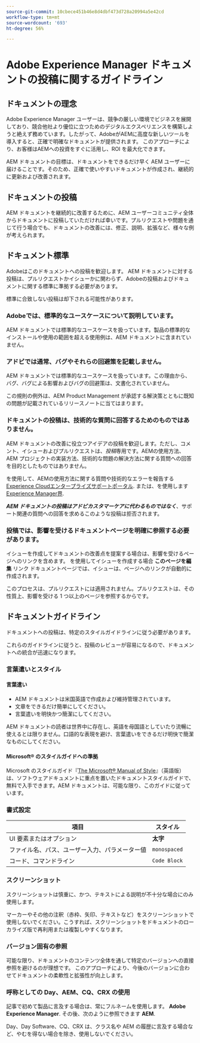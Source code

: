 ```yaml
---
source-git-commit: 10cbece451b46e8d4dbf473d728a20994a5e42cd
workflow-type: tm+mt
source-wordcount: '693'
ht-degree: 56%

---
```

# Adobe Experience Manager ドキュメントの投稿に関するガイドライン

## ドキュメントの理念

Adobe Experience Manager ユーザーは、競争の厳しい環境でビジネスを展開しており、競合他社より優位に立つためのデジタルエクスペリエンスを構築しようと絶えず務めています。したがって、AdobeがAEMに高度な新しいツールを導入すると、正確で明確なドキュメントが提供されます。 このアプローチにより、お客様はAEMへの投資をすぐに活用し、ROI を最大化できます。

AEM ドキュメントの目標は、ドキュメントをできるだけ早く AEM ユーザーに届けることです。そのため、正確で使いやすいドキュメントが作成され、継続的に更新および改善されます。

## ドキュメントの投稿

AEM ドキュメントを継続的に改善するために、AEM ユーザーコミュニティ全体からドキュメントに投稿していただければ幸いです。プルリクエストや問題を通じて行う場合でも、ドキュメントの改善には、修正、説明、拡張など、様々な例が考えられます。

## ドキュメント標準

Adobeはこのドキュメントへの投稿を歓迎します。 AEM ドキュメントに対する投稿は、プルリクエストかイシューかに関わらず、Adobeの投稿およびドキュメントに関する標準に準拠する必要があります。

標準に合致しない投稿は却下される可能性があります。

### Adobeでは、標準的なユースケースについて説明しています。

AEM ドキュメントでは標準的なユースケースを扱っています。製品の標準的なインストールや使用の範囲を超える使用例は、AEM ドキュメントに含まれていません。

### アドビでは通常、バグやそれらの回避策を記載しません。

AEM ドキュメントでは標準的なユースケースを扱っています。この理由から、バグ、バグによる影響およびバグの回避策は、文書化されていません。

この規則の例外は、AEM Product Management が承認する解決策とともに既知の問題が記載されているリリースノートに当てはまります。

### ドキュメントの投稿は、技術的な質問に回答するためのものではありません。

AEM ドキュメントの改善に役立つアイデアの投稿を歓迎します。ただし、コメント、イシューおよびプルリクエストは、*投稿*&#x200B;専用です。AEMの使用方法、AEM プロジェクトの実装方法、技術的な問題の解決方法に関する質問への回答を目的としたものではありません。

を使用して、AEMの使用方法に関する質問や技術的なエラーを報告する [Experience Cloudエンタープライズサポートポータル](https://experienceleague.adobe.com/ja?support-solution=General#support). または、を使用します [Experience Manager界](https://experienceleaguecommunities.adobe.com/t5/adobe-experience-manager/ct-p/adobe-experience-manager-community?profile.language=ja).

***AEM ドキュメントの投稿はアドビカスタマーケアに代わるものではなく***、サポート関連の質問への回答を求めるこのような投稿は拒否されます。

### 投稿では、影響を受けるドキュメントページを明確に参照する必要があります。

イシューを作成してドキュメントの改善点を提案する場合は、影響を受けるページへのリンクを含めます。 を使用してイシューを作成する場合 **このページを編集** リンク ドキュメントページでは、イシューは、ページへのリンクが自動的に作成されます。

このプロセスは、プルリクエストには適用されません。プルリクエストは、その性質上、影響を受ける 1 つ以上のページを参照するからです。

## ドキュメントガイドライン

ドキュメントへの投稿は、特定のスタイルガイドラインに従う必要があります。

これらのガイドラインに従うと、投稿のレビューが容易になるので、ドキュメントへの統合が迅速になります。

### 言葉遣いとスタイル

#### 言葉遣い

* AEM ドキュメントは米国英語で作成および維持管理されています。
* 文章をできるだけ簡単にしてください。
* 言葉遣いを明快かつ簡潔にしてください。

AEM ドキュメントの読者は世界中に存在し、英語を母国語としていたり流暢に使えるとは限りません。口語的な表現を避け、言葉遣いをできるだけ明快で簡潔なものにしてください。

#### Microsoft® のスタイルガイドへの準拠

Microsoft のスタイルガイド『[The Microsoft® Manual of Style](https://learn.microsoft.com/ja-jp/style-guide/welcome/)』（英語版）は、ソフトウェアドキュメントに重点を置いたドキュメントスタイルガイドで、無料で入手できます。AEM ドキュメントは、可能な限り、このガイドに従っています。

### 書式設定

| 項目 | スタイル |
|---|---|
| UI 要素またはオプション | **太字** |
| ファイル名、パス、ユーザー入力、パラメーター値 | `monospaced` |
| コード、コマンドライン | ```Code Block``` |

### スクリーンショット

スクリーンショットは慎重に、かつ、テキストによる説明が不十分な場合にのみ使用します。

マーカーやその他の注釈（赤枠、矢印、テキストなど）をスクリーンショットで使用しないでください。こうすれば、スクリーンショットをドキュメントのローカライズ版で再利用または複製しやすくなります。

### バージョン固有の参照

可能な限り、ドキュメントのコンテンツ全体を通して特定のバージョンへの直接参照を避けるのが理想です。 このアプローチにより、今後のバージョンに合わせてドキュメントの柔軟性と拡張性が向上します。

### 呼称としての Day、AEM、CQ、CRX の使用

記事で初めて製品に言及する場合は、常にフルネームを使用します。 **Adobe Experience Manager**. その後、次のように参照できます **AEM**.

Day、Day Software、CQ、CRX は、クラス名や AEM の履歴に言及する場合など、やむを得ない場合を除き、使用しないでください。